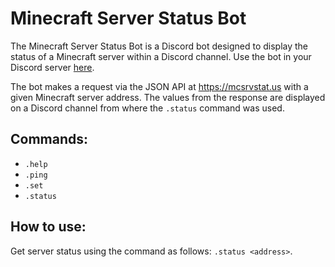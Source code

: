 # Minecraft Server Status Bot

The Minecraft Server Status Bot is a Discord bot designed to display the status of a Minecraft server within a Discord channel. Use the bot in your Discord server [here](https://discord.com/api/oauth2/authorize?client_id=809205063330693171&permissions=2048&scope=bot).

The bot makes a request via the JSON API at https://mcsrvstat.us with a given Minecraft server address. The values from the response are displayed on a Discord channel from where the `.status` command was used.

## Commands:
* `.help`
* `.ping`
* `.set`
* `.status`

## How to use:
Get server status using the command as follows: `.status <address>`. 
